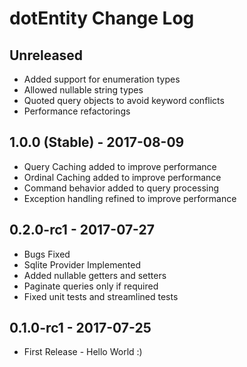 # dotEntity Change Log

## Unreleased
- Added support for enumeration types
- Allowed nullable string types
- Quoted query objects to avoid keyword conflicts
- Performance refactorings

## 1.0.0 (Stable) - 2017-08-09
- Query Caching added to improve performance
- Ordinal Caching added to improve performance
- Command behavior added to query processing
- Exception handling refined to improve performance

## 0.2.0-rc1 - 2017-07-27
- Bugs Fixed
- Sqlite Provider Implemented
- Added nullable getters and setters
- Paginate queries only if required
- Fixed unit tests and streamlined tests

## 0.1.0-rc1 - 2017-07-25
- First Release - Hello World :)
